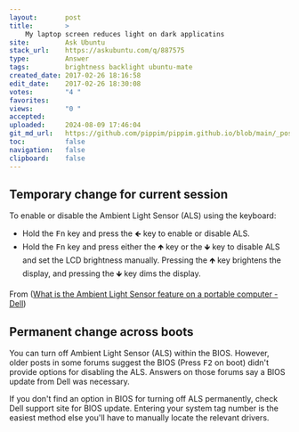 ```yaml
---
layout:       post
title:        >
    My laptop screen reduces light on dark applicatins
site:         Ask Ubuntu
stack_url:    https://askubuntu.com/q/887575
type:         Answer
tags:         brightness backlight ubuntu-mate
created_date: 2017-02-26 18:16:58
edit_date:    2017-02-26 18:30:08
votes:        "4 "
favorites:    
views:        "0 "
accepted:     
uploaded:     2024-08-09 17:46:04
git_md_url:   https://github.com/pippim/pippim.github.io/blob/main/_posts/2017/2017-02-26-My-laptop-screen-reduces-light-on-dark-applicatins.md
toc:          false
navigation:   false
clipboard:    false
---
```


## Temporary change for current session

To enable or disable the Ambient Light Sensor (ALS) using the keyboard:

 - Hold the <kbd>Fn</kbd> key and press the <kbd>🡸</kbd> key to enable or disable ALS.
 - Hold the <kbd>Fn</kbd> key and press either the <kbd>🡹</kbd> key or the <kbd>🡻</kbd> key to disable ALS and set the LCD brightness manually. Pressing the <kbd>🡹</kbd> key brightens the display, and pressing the <kbd>🡻</kbd> key dims the display.


From ([What is the Ambient Light Sensor feature on a portable computer - Dell][1])

## Permanent change across boots

You can turn off Ambient Light Sensor (ALS) within the BIOS. However, older posts in some forums suggest the BIOS (Press <kbd>F2</kbd> on boot) didn't provide options for disabling the ALS. Answers on those forums say a BIOS update from Dell was necessary. 

If you don't find an option in BIOS for turning off ALS permanently, check Dell support site for BIOS update. Entering your system tag number is the easiest method else you'll have to manually locate the relevant drivers.

  [1]: http://www.dell.com/support/article/us/en/19/SLN57456/what-is-the-ambient-light-sensor-feature-on-a-portable-computer-and-how-do-i-adjust-the-settings?---kb-article---301197?lang=EN

